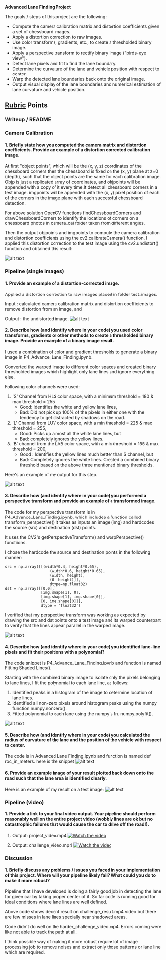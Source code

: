 **Advanced Lane Finding Project**

The goals / steps of this project are the following:

* Compute the camera calibration matrix and distortion coefficients given a set of chessboard images.
* Apply a distortion correction to raw images.
* Use color transforms, gradients, etc., to create a thresholded binary image.
* Apply a perspective transform to rectify binary image ("birds-eye view").
* Detect lane pixels and fit to find the lane boundary.
* Determine the curvature of the lane and vehicle position with respect to center.
* Warp the detected lane boundaries back onto the original image.
* Output visual display of the lane boundaries and numerical estimation of lane curvature and vehicle position.

[//]: # (Image References)

[image1]: ./output_images/camera.PNG "Camera Calibration"
[image2]: ./output_images/undistort.PNG "Undistort Image"
[image3]: ./output_images/threshold.PNG "Combined Threshold"
[image4]: ./output_images/perspective.PNG "Perspective Transform"
[image5]: ./examples/color_fit_lines.jpg "Fit Visual"
[image6]: ./output_images/lanearea.JPG "Lane Area"
[image7]: ./output_images/roc.JPG "Radius of Curvature"
[image8]: ./output_images/normal.JPG "Normal"
[image9]: ./output_images/linefit.JPG "Line Fitting"
[video1]: ./project_video.mp4 "Video"

## [Rubric](https://review.udacity.com/#!/rubrics/571/view) Points

### Writeup / README

### Camera Calibration

#### 1. Briefly state how you computed the camera matrix and distortion coefficients. Provide an example of a distortion corrected calibration image.

At first "object points", which will be the (x, y, z) coordinates of the chessboard corners  then the chessboard is fixed on the (x, y) plane at z=0 (depth), such that the object points are the same for each calibration image. Objp is just a replicated array of coordinates, and objpoints will be appended with a copy of it every time.It detect all chessboard corners in a test image. imgpoints will be appended with the (x, y) pixel position of each of the corners in the image plane with each successful chessboard detection.

For above solution OpenCV functions findChessboardCorners and drawChessboardCorners to identify the locations of corners on a chessboard photos in camera_cal folder taken from different angles.

Then the output objpoints and imgpoints to compute the camera calibration and distortion coefficients using the cv2.calibrateCamera() function. I applied this distortion correction to the test image using the cv2.undistort() function and obtained this result:

![alt text][image1]

### Pipeline (single images)

#### 1. Provide an example of a distortion-corrected image.

Applied a distortion correction to raw images placed in folder test_images.

Input : calculated camera calibration matrix and distortion coefficients to remove distortion from an image, and

Output : the undistorted image.
![alt text][image2]

#### 2. Describe how (and identify where in your code) you used color transforms, gradients or other methods to create a thresholded binary image.  Provide an example of a binary image result.

I used a combination of color and gradient thresholds to generate a binary image in P4_Advance_Lane_Finding.ipynb.

Converted the warped image to different color spaces and created binary thresholded images which highlight only lane lines and ignore everything else.

Following color channels were used:

1. 'S' Channel from HLS color space, with a minimum threshold = 180 & max threshold = 255
    * Good: Identifies the white and yellow lane lines,
    * Bad: Did not pick up 100% of the pixels in either one with the tendency to get distracted by shadows on the road.
2. 'L' Channel from LUV color space, with a min threshold = 225 & max threshold = 255,
    * Good: Picks up almost all the white lane lines, but
    * Bad: completely ignores the yellow lines.
3. 'B' channel from the LAB color space, with a min threshold = 155 & max threshold = 200,
    * Good : Identifies the yellow lines much better than S channel, but
    * Bad: Completely ignores the white lines.
Created a combined binary threshold based on the above three mentioned binary thresholds.

Here's an example of my output for this step.


![alt text][image3]

#### 3. Describe how (and identify where in your code) you performed a perspective transform and provide an example of a transformed image.

The code for my perspective transform is in P4_Advance_Lane_Finding.ipynb, which includes a function called transform_perspective() It takes as inputs an image (img) and hardcodes the source (src) and destination (dst) points.

It uses the CV2's getPerspectiveTransform() and warpPerspective() functiions.

I chose the hardcode the source and destination points in the following manner:

    src = np.array([[(width*0.4, height*0.65),
                        (width*0.6, height*0.65),
                        (width, height),
                        (0, height)]], 
                        dtype=np.float32)
    dst = np.array([[0,0], 
                    [img.shape[1], 0], 
                    [img.shape[1], img.shape[0]],
                    [0, img.shape[0]]],
                    dtype = 'float32')
                    
I verified that my perspective transform was working as expected by drawing the src and dst points onto a test image and its warped counterpart to verify that the lines appear parallel in the warped image.

![alt text][image4]


#### 4. Describe how (and identify where in your code) you identified lane-line pixels and fit their positions with a polynomial?

The code snippet is P4_Advance_Lane_Finding.ipynb and function is named Fitting Shaded Lines().

Starting with the combined binary image to isolate only the pixels belonging to lane lines, I fit the polynomial to each lane line, as follows:
1. Identified peaks in a histogram of the image to determine location of lane lines.
2. Identified all non-zero pixels around histogram peaks using the numpy function numpy.nonzero().
3. Fitted polynomial to each lane using the numpy's fn. numpy.polyfit().

![alt text][image9]

#### 5. Describe how (and identify where in your code) you calculated the radius of curvature of the lane and the position of the vehicle with respect to center.

The code is in Advanced Lane Finding.ipynb and function is named def roc_in_meters.
here is the snippet
![alt text][image7]

#### 6. Provide an example image of your result plotted back down onto the road such that the lane area is identified clearly.

Here is an example of my result on a test image:
![alt text][image6]

### Pipeline (video)

#### 1. Provide a link to your final video output.  Your pipeline should perform reasonably well on the entire project video (wobbly lines are ok but no catastrophic failures that would cause the car to drive off the road!).
1. Output: project_video.mp4
[![Watch the video](output_images/normal.JPG )](https://www.youtube.com/watch?v=-qympDUjrd0)

2. Output: challenge_video.mp4
[![Watch the video](output_images/challenge.JPG )](https://www.youtube.com/watch?v=NQJB97lcamg)

### Discussion

#### 1. Briefly discuss any problems / issues you faced in your implementation of this project.  Where will your pipeline likely fail?  What could you do to make it more robust?

Pipeline that I have developed is doing a fairly good job in detecting the lane for given car by taking proper center of it. So far code is running good for ideal conditions where lane lines are well defined.

Above code shows decent result on challenge_result.mp4 video but there are few misses in lane lines specially near shadowed areas.

Code didn't do well on the harder_challenge_video.mp4. Errors coming were like not able to track the path at all.

I think possible way of making it more robust require lot of image processing job to remove noises and extract only those patterns or lane line which are required.
